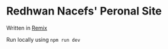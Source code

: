 # Redhwan Nacefs' Peronal Site

Written in [Remix](https://docs.remix.run)

Run locally using `npm run dev`
